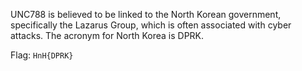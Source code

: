 UNC788 is believed to be linked to the North Korean government, specifically the Lazarus Group, which is often associated with cyber attacks. The acronym for North Korea is DPRK.

Flag: `HnH{DPRK}`
